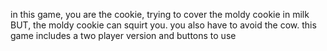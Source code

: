 in this game, you are the cookie, trying to cover the moldy cookie in milk BUT, 
the moldy cookie can squirt you. you also have to avoid the cow. this game includes
a two player version and buttons to use
